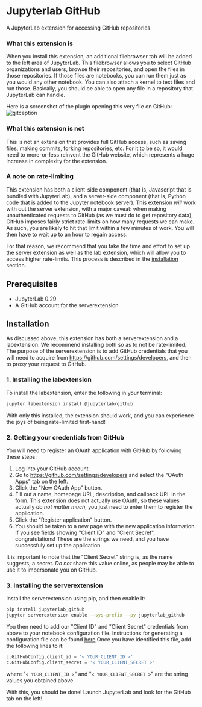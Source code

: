 # Jupyterlab GitHub

A JupyterLab extension for accessing GitHub repositories.

### What this extension is

When you install this extension, an additional filebrowser tab will be added
to the left area of JupyterLab. This filebrowser allows you to select GitHub
organizations and users, browse their repositories, and open the files in those
repositories. If those files are notebooks, you can run them just as you would
any other notebook. You can also attach a kernel to text files and run those.
Basically, you should be able to open any file in a repository that JupyterLab can handle.

Here is a screenshot of the plugin opening this very file on GitHub:
![gitception](gitception.png "Gitception")

### What this extension is not

This is not an extension that provides full GitHub access, such as
saving files, making commits, forking repositories, etc.
For it to be so, it would need to more-or-less reinvent the GitHub website,
which represents a huge increase in complexity for the extension.

### A note on rate-limiting

This extension has both a client-side component (that is, Javascript that is bundled
with JupyterLab), and a server-side component (that is, Python code that is added
to the Jupyter notebook server). This extension *will* work with out the server extension,
with a major caveat: when making unauthenticated requests to GitHub 
(as we must do to get repository data), GitHub imposes fairly strict rate-limits
on how many requests we can make. As such, you are likely to hit that limit
within a few minutes of work. You will then have to wait up to an hour to regain access.

For that reason, we recommend that you take the time and effort to set up the server
extension as well as the lab extension, which will allow you to access higher rate-limits.
This process is described in the [installation](#Installation) section.

## Prerequisites

* JupyterLab 0.29
* A GitHub account for the serverextension

## Installation

As discussed above, this extension has both a serverextension and a labextension.
We recommend installing both so as to not be rate-limited.
The purpose of the serverextension is to add GitHub credentials that you will need to acquire
from https://github.com/settings/developers, and then to proxy your request to GitHub.

### 1. Installing the labextension

To install the labextension, enter the following in your terminal:
```bash
jupyter labextension install @jupyterlab/github
```
With only this installed, the extension should work, and you can experience the joys of
being rate-limited first-hand!

### 2. Getting your credentials from GitHub

You will need to register an OAuth application with GitHub by following these steps:
1. Log into your GitHub account.
1. Go to https://github.com/settings/developers and select the "OAuth Apps" tab on the left.
1. Click the "New OAuth App" button.
1. Fill out a name, homepage URL, description, and callback URL in the form.
This extension does not actually use OAuth, so these values actually *do not matter much*,
you just need to enter them to register the application.
1. Click the "Register application" button.
1. You should be taken to a new page with the new application information.
If you see fields showing "Client ID" and "Client Secret", congratulations!
These are the strings we need, and you have successfuly set up the application.

It is important to note that the "Client Secret" string is, as the name suggests, a secret.
*Do not* share this value online, as people may be able to use it to impersonate you on GitHub.

### 3. Installing the serverextension

Install the serverextension using pip, and then enable it:
```bash
pip install jupyterlab_github
jupyter serverextension enable --sys-prefix --py jupyterlab_github
```
You then need to add our "Client ID" and "Client Secret" credentials from above
to your notebook configuration file. Instructions for generating a configuration
file can be found [here](http://jupyter-notebook.readthedocs.io/en/stable/config_overview.html#configure-nbserver)
Once you have identified this file, add the following lines to it:
```python
c.GitHubConfig.client_id = '< YOUR_CLIENT_ID >'
c.GitHubConfig.client_secret = '< YOUR_CLIENT_SECRET >'
```
where "`< YOUR_CLIENT_ID >`" and "`< YOUR_CLIENT_SECRET >`" are the string values you obtained above.

With this, you should be done! Launch JupyterLab and look for the GitHub tab on the left!

